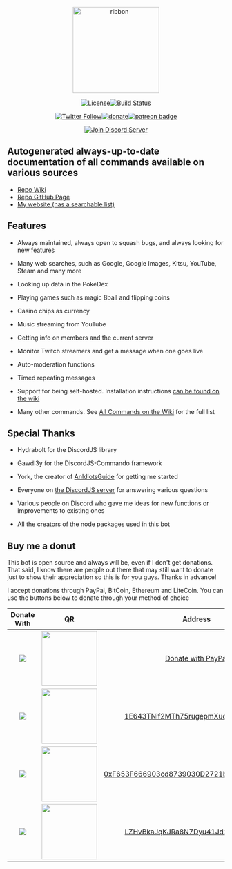 <div align="center">

  <p>
  <a href="https://favware.tech/ribbon"><img src="https://storage.googleapis.com/data-sunlight-146313.appspot.com/website-header-backdrops/ribbon.png" height="200" alt="ribbon"/></a>
  </p>

  <p>
   <a href="https://github.com/Favna/Ribbon/blob/master/LICENSE.md"><img src="https://img.shields.io/github/license/favna/ribbon.svg?style=flat-square" alt="License"></a><!--
  --><a href="https://circleci.com/gh/favware/speedtest/tree/master"><img src="https://img.shields.io/circleci/project/github/favware/speedtest/master.svg?style=flat-square" alt="Build Status" title="Build Status" /></a>
  </p>
  <p>
<a href="https://twitter.com/favna_"><img src="https://img.shields.io/twitter/follow/espadrine.svg?style=flat-square&label=Follow" alt="Twitter Follow"></a><!--
--><a href="https://www.paypal.com/cgi-bin/webscr?cmd=_s-xclick&hosted_button_id=XMAYCF9SDHZ34"><img src="https://img.shields.io/badge/Donate-PayPal-547ab8.svg?style=flat-square" alt="donate" title="Donate with PayPal" /></a><!--
--><a href="https://www.patreon.com/bePatron?u=9336537"><img src="https://img.shields.io/badge/Patreon-Donate-Orange.svg?logo=patreon&logoColor=white&colorB=000000&colorA=F96854&longCache=true&style=flat-square&link=https://www.patreon.com/bePatron?u=9336537" alt="patreon badge" title="Become a Patron"></a>
  </p>

  <p>
    <a href="https://favware.tech/redirect/server"><img src="https://discordapp.com/api/guilds/512303595966824458/widget.png?style=banner2" alt="Join Discord Server"/></a>
  </p>
</div>

## Autogenerated always-up-to-date documentation of all commands available on various sources

- [Repo Wiki](https://github.com/favna/ribbon/wiki/All-Commands)
- [Repo GitHub Page](https://favna.github.io/ribbon/)
- [My website (has a searchable list)](https://favware.tech/ribbon)


## Features

- Always maintained, always open to squash bugs, and always looking for new features

- Many web searches, such as Google, Google Images, Kitsu, YouTube, Steam and many more

- Looking up data in the PokéDex

- Playing games such as magic 8ball and flipping coins

- Casino chips as currency

- Music streaming from YouTube

- Getting info on members and the current server

- Monitor Twitch streamers and get a message when one goes live

- Auto-moderation functions

- Timed repeating messages

- Support for being self-hosted. Installation instructions [can be found on the wiki](https://github.com/favna/ribbon/wiki/Self-hosting-Installation)

- Many other commands. See [All Commands on the Wiki](https://github.com/favna/ribbon/wiki/All-Commands) for the full list

## Special Thanks

- Hydrabolt for the DiscordJS library

- Gawdl3y for the DiscordJS-Commando framework

- York, the creator of [AnIdiotsGuide](https://anidiots.guide/) for getting me started

- Everyone on [the DiscordJS server](https://discord.gg/bRCvFy9) for answering various questions

- Various people on Discord who gave me ideas for new functions or improvements to existing ones

- All the creators of the node packages used in this bot

## Buy me a donut

This bot is open source and always will be, even if I don't get donations. That said, I know there are people out there that may still want to donate just to show their appreciation so this is for you guys. Thanks in advance!

I accept donations through PayPal, BitCoin, Ethereum and LiteCoin. You can use the buttons below to donate through your method of choice

|Donate With|QR|Address|
|:---:|:---:|:---:|
<a href="https://www.paypal.com/cgi-bin/webscr?cmd=_s-xclick&hosted_button_id=XMAYCF9SDHZ34"><img src="https://storage.googleapis.com/data-sunlight-146313.appspot.com/ribbon/paypaldonate.png"></a>|<a href="https://www.paypal.com/cgi-bin/webscr?cmd=_s-xclick&hosted_button_id=XMAYCF9SDHZ34"><img src="https://storage.googleapis.com/data-sunlight-146313.appspot.com/ribbon/paypalqr.png" width="128"></a>|[Donate with PayPal](https://www.paypal.com/cgi-bin/webscr?cmd=_s-xclick&hosted_button_id=XMAYCF9SDHZ34)|
<img src="https://storage.googleapis.com/data-sunlight-146313.appspot.com/ribbon/bitcoindonate.png">|<img src="https://storage.googleapis.com/data-sunlight-146313.appspot.com/ribbon/bitcoinqr.png" width="128">|<a href="bitcoin:1E643TNif2MTh75rugepmXuq35Tck4TnE5?amount=0.01&label=favware%27%20Ribbon%20Discord%20Bot">1E643TNif2MTh75rugepmXuq35Tck4TnE5</a>|
<img src="https://storage.googleapis.com/data-sunlight-146313.appspot.com/ribbon/ethereumdonate.png">|<img src="https://storage.googleapis.com/data-sunlight-146313.appspot.com/ribbon/ethereumqr.png" width="128">|<a href="ethereum:0xF653F666903cd8739030D2721bF01095896F5D6E?amount=0.01&label=favware%27%20Ribbon%20Discord%20Bot">0xF653F666903cd8739030D2721bF01095896F5D6E</a>|
<img src="https://storage.googleapis.com/data-sunlight-146313.appspot.com/ribbon/litecoindonate.png">|<img src="https://storage.googleapis.com/data-sunlight-146313.appspot.com/ribbon/litecoinqr.png" width="128">|<a href="litecoin:LZHvBkaJqKJRa8N7Dyu41Jd1PDBAofCik6?amount=0.01&label=favware%27%20Ribbon%20Discord%20Bot">LZHvBkaJqKJRa8N7Dyu41Jd1PDBAofCik6</a>|

